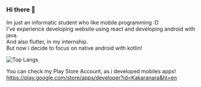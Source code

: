 ### Hi there 👋

Im just an informatic student who like mobile programming :D <br>
I've experience developing website using react and developing android with java. <br>
And also flutter, in my internship. <br>
But now i decide to focus on native android with kotlin!


![Top Langs](https://github-readme-stats.vercel.app/api/top-langs/?username=kakaranara&hide=TeX&layout=compact)

You can check my Play Store Account, as i developed mobiles apps! 
https://play.google.com/store/apps/developer?id=Kakaranara&hl=en
